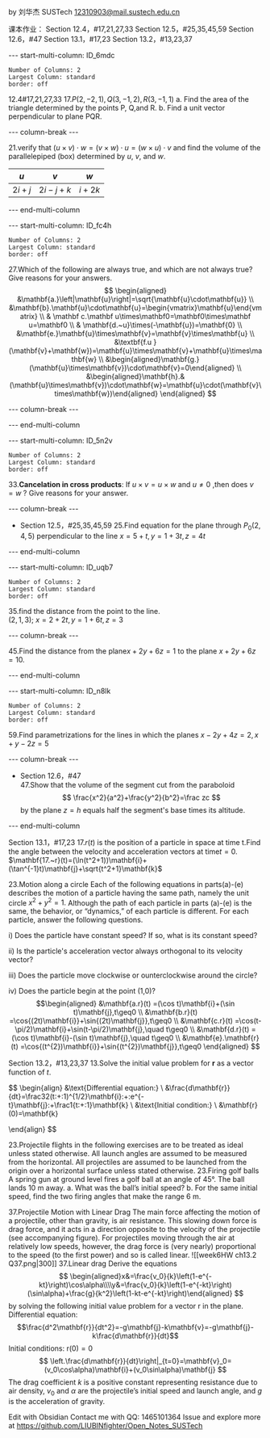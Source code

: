 by  刘华杰 SUSTech 12310903@mail.sustech.edu.cn

课本作业：
Section 12.4，#17,21,27,33 Section 12.5，#25,35,45,59
Section 12.6，#47               Section 13.1，#17,23
Section 13.2，#13,23,37



--- start-multi-column: ID_6mdc
```column-settings
Number of Columns: 2
Largest Column: standard
border: off
```

12.4#17,21,27,33
17.$P(2, -2, 1), Q(3, -1, 2), R(3, -1, 1)$
a. Find the area of the triangle determined by the points P, Q,and R.
b. Find a unit vector perpendicular to plane PQR.


--- column-break ---

21.verify that $(u \times v) \cdot w = (v \times w) \cdot u =(w \times u) \cdot v$ and find the volume of the parallelepiped (box) determined
by $u$, $v$, and $w$.

| $u$      | $v$          | $w$      |
| -------- | ------------ | -------- |
| $2i + j$ | $2i - j + k$ | $i + 2k$ |


--- end-multi-column



<div class="page-break" style="page-break-before: always;"></div>



--- start-multi-column: ID_fc4h
```column-settings
Number of Columns: 2
Largest Column: standard
border: off
```

27.Which of the following are always true, and which are not always true? Give reasons for your answers.
$$
\begin{aligned}
&\mathbf{a.}\left|\mathbf{u}\right|=\sqrt{\mathbf{u}\cdot\mathbf{u}}  \\
&\mathbf{b}.\mathbf{u}\cdot\mathbf{u}=\begin{vmatrix}\mathbf{u}\end{vmatrix} \\
& \mathbf c.\mathbf u\times\mathbf0=\mathbf0\times\mathbf u=\mathbf0  \\
& \mathbf{d.~u}\times(-\mathbf{u})=\mathbf{0}  \\
&\mathbf{e.}\mathbf{u}\times\mathbf{v}=\mathbf{v}\times\mathbf{u} \\
&\textbf{f.u  }(\mathbf{v}+\mathbf{w})=\mathbf{u}\times\mathbf{v}+\mathbf{u}\times\mathbf{w} \\
&\begin{aligned}\mathbf{g.}(\mathbf{u}\times\mathbf{v})\cdot\mathbf{v}=0\end{aligned} \\
&\begin{aligned}\mathbf{h}.&(\mathbf{u}\times\mathbf{v})\cdot\mathbf{w}=\mathbf{u}\cdot(\mathbf{v}\times\mathbf{w})\end{aligned}
\end{aligned}
$$

--- column-break ---







--- end-multi-column


<div class="page-break" style="page-break-before: always;"></div>



--- start-multi-column: ID_5n2v
```column-settings
Number of Columns: 2
Largest Column: standard
border: off
```

33.$\textbf{Cancelation in cross products}$: If $u \times v = u \times w$  and $u\neq  0$ ,then does  $v = w$ ? Give reasons for your answer.


--- column-break ---

- Section 12.5，#25,35,45,59
25.Find equation for the plane through $P_{0}(2, 4, 5)$ perpendicular to the line    $x = 5 + t, y = 1 + 3t, z = 4t$


--- end-multi-column


<div class="page-break" style="page-break-before: always;"></div>



--- start-multi-column: ID_uqb7
```column-settings
Number of Columns: 2
Largest Column: standard
border: off
```

35.find the distance from the point to the line.  
$(2,1,3);$
$x=2+2t,y=1+6t,z=3$


--- column-break ---

45.Find the distance from the plane$x+2y+6z=1$ to the plane  $x+2y+6z=10.$


--- end-multi-column



<div class="page-break" style="page-break-before: always;"></div>




--- start-multi-column: ID_n8lk
```column-settings
Number of Columns: 2
Largest Column: standard
border: off
```

59.Find parametrizations for the lines in which the planes $x - 2y + 4z = 2, x + y - 2z = 5$





--- column-break ---

- Section 12.6，#47  
47.Show that the volume of the segment cut from the paraboloid
$$
\frac{x^2}{a^2}+\frac{y^2}{b^2}=\frac zc
$$
by the plane $z=h$ equals half the segment's base times its altitude.

--- end-multi-column




<div class="page-break" style="page-break-before: always;"></div>






Section 13.1，#17,23
17.$r(t)$ is the position of a particle in space at time t.Find the angle between the velocity and acceleration vectors at time$t = 0$.
$\mathbf{17.~r}(t)=(\ln(t^2+1))\mathbf{i}+(\tan^{-1}t)\mathbf{j}+\sqrt{t^2+1}\mathbf{k}$








<div class="page-break" style="page-break-before: always;"></div>




23.Motion along a circle Each of the following equations in parts(a)-(e) describes the motion of a particle having the same path, namely the unit circle $x^2+y^2=1.$ Although the path of each particle in parts (a)-(e) is the same, the behavior, or “dynamics,” of each particle is different. For each particle, answer the following questions.

i) Does the particle have constant speed? If so, what is its constant speed?
 
ii) Is the particle's acceleration vector always orthogonal to its velocity vector?

iii) Does the particle move clockwise or ounterclockwise around the circle?

iv) Does the particle begin at the point (1,0)? 
$$\begin{aligned}
&\mathbf{a.r}(t) =(\cos t)\mathbf{i}+(\sin t)\mathbf{j},t\geq0  \\
&\mathbf{b.r}(t) =\cos{(2t)\mathbf{i}}+\sin{(2t)\mathbf{j}},t\geq0  \\
&\mathbf{c.r}(t) =\cos(t-\pi/2)\mathbf{i}+\sin(t-\pi/2)\mathbf{j},\quad t\geq0  \\
&\mathbf{d.r}(t) =(\cos t)\mathbf{i}-(\sin t)\mathbf{j},\quad t\geq0  \\
&\mathbf{e}.\mathbf{r}(t) =\cos{(t^{2})\mathbf{i}}+\sin{(t^{2})\mathbf{j}},t\geq0 
\end{aligned}
$$


<div class="page-break" style="page-break-before: always;"></div>

Section 13.2，#13,23,37
13.Solve the initial value problem for $\mathbf{r}$ as a vector function of $t$.

$$
\begin{align}
&\text{Differential equation:} \\
&\frac{d\mathbf{r}}{dt}=\frac32(t\:+\:1)^{1/2}\mathbf{i}\:+\:e^{-t}\mathbf{j}\:+\frac1{t\:+\:1}\mathbf{k}
\\
&\text{Initial condition:} \\
&\mathbf{r}(0)=\mathbf{k}

\end{align}
$$


<div class="page-break" style="page-break-before: always;"></div>



23.Projectile flights in the following exercises are to be treated as ideal unless stated otherwise. All launch angles are assumed to be measured from the horizontal. All projectiles are assumed to be launched from the origin over a horizontal surface unless stated otherwise.
23.Firing golf balls A spring gun at ground level fires a golf ball at an angle of 45°. The ball lands 10 m away.
a. What was the ball’s initial speed?
b. For the same initial speed, find the two firing angles that make the range 6 m.


<div class="page-break" style="page-break-before: always;"></div>


37.Projectile Motion with Linear Drag
The main force affecting the motion of a projectile, other than gravity, is air resistance. This slowing down force is drag force, and it acts in a direction opposite to the velocity of the projectile (see accompanying figure). For projectiles moving through the air at relatively low speeds, however, the drag force is (very nearly) proportional to the speed (to the first power) and so is called linear.
![[week6HW ch13.2 Q37.png|300]]
37.Linear drag Derive the equations
$$
\begin{aligned}x&=\frac{v_0}{k}\left(1-e^{-kt}\right)\cos\alpha\\\\y&=\frac{v_0}{k}\left(1-e^{-kt}\right)(\sin\alpha)+\frac{g}{k^2}\left(1-kt-e^{-kt}\right)\end{aligned}
$$
by solving the following initial value problem for a vector r in the plane.
Differential equation: 
$$\frac{d^2\mathbf{r}}{dt^2}=-g\mathbf{j}-k\mathbf{v}=-g\mathbf{j}-k\frac{d\mathbf{r}}{dt}$$
Initial conditions: $\mathrm{r( 0) = 0}$
$$
\left.\frac{d\mathbf{r}}{dt}\right|_{t=0}=\mathbf{v}_0=(v_0\cos\alpha)\mathbf{i}+(v_0\sin\alpha)\mathbf{j}
$$
The drag coefficient $k$ is a positive constant representing resistance due to air density, $v_{0}$ and $\alpha$ are the projectile’s initial speed and launch angle, and $g$ is the acceleration of gravity.





<div class="page-break" style="page-break-before: always;"></div>


<div class="page-break" style="page-break-before: always;"></div>



Edit with Obsidian
Contact me with QQ: 1465101364
Issue and explore more at https://github.com/LIUBINfighter/Open_Notes_SUSTech